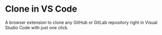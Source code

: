 # Clone in VS Code
A browser extension to clone any GitHub or GitLab repository right in Visual Studio Code with just one click.
